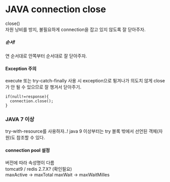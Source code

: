 # JAVA connection close
close()  
자원 낭비를 방지, 불필요하게 connection을 잡고 있지 않도록 잘 닫아주자.

##### 순서!
연 순서대로 안쪽부터 순서대로 잘 닫아주자.

#### Exception 주의
execute 또는 try-catch-finally 사용 시 exception으로 튕겨나가 의도치 않게 close가 안 될 수 있으므로 잘 챙겨서 닫아주기.  
```
if(null!=response){
  connection.close();
}
```

### JAVA 7 이상
try-with-resource를 사용하자..! 
java 9 이상부터는 try 블록 밖에서 선언된 객체(자원)도 참조할 수 있다.


#### connection pool 설정
버전에 따라 속성명이 다름  
tomcat9 / redis 2.7.X? (확인필요)  
maxActive -> maxTotal
maxWait -> maxWaitMilles
